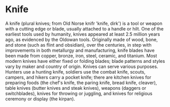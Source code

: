 # Knife
A knife (plural knives; from Old Norse knifr 'knife, dirk') is a tool or weapon with a cutting edge or blade, usually attached to a handle or hilt. One of the earliest tools used by humanity, knives appeared at least 2.5 million years ago, as evidenced by the Oldowan tools. Originally made of wood, bone, and stone (such as flint and obsidian), over the centuries, in step with improvements in both metallurgy and manufacturing, knife blades have been made from copper, bronze, iron, steel, ceramic, and titanium. Most modern knives have either fixed or folding blades; blade patterns and styles vary by maker and country of origin.  Knives can serve various purposes. Hunters use a hunting knife, soldiers use the combat knife, scouts, campers, and hikers carry a pocket knife; there are kitchen knives for preparing foods (the chef's knife, the paring knife, bread knife, cleaver), table knives (butter knives and steak knives), weapons (daggers or switchblades), knives for throwing or juggling, and knives for religious ceremony or display (the kirpan).
